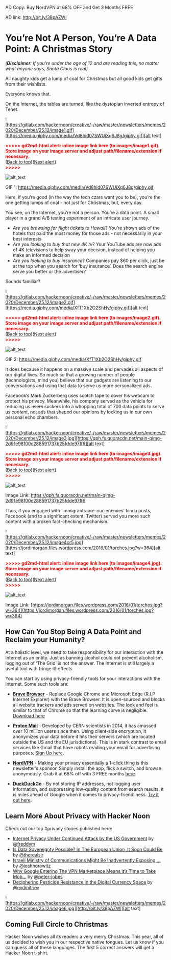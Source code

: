


AD Copy: Buy NordVPN at 68% OFF and Get 3 Months FREE


AD link: http://bit.ly/38pAZWl


# You’re Not A Person, You’re A Data Point: A Christmas Story

_(**Disclaimer**: If you’re under the age of 12 and are reading this, no matter what anyone says, Santa Claus is real)_

All naughty kids get a lump of coal for Christmas but all good kids get gifts from their wishlists.

Everyone knows that.

On the Internet, the tables are turned, like the dystopian inverted entropy of Tenet.







![https://gitlab.com/hackernoon/creative/-/raw/master/newsletters/memes/2020/December/25.12/image1.gif][https://media.giphy.com/media/Vd8hid07SWUiXq6J8g/giphy.gif][alt text]




<p id="gdcalert1" ><span style="color: red; font-weight: bold">>>>>>  gd2md-html alert: inline image link here (to images/image1.gif). Store image on your image server and adjust path/filename/extension if necessary. </span><br>(<a href="#">Back to top</a>)(<a href="#gdcalert2">Next alert</a>)<br><span style="color: red; font-weight: bold">>>>>> </span></p>


![alt_text](images/image1.gif "image_tooltip")


GIF 1: https://media.giphy.com/media/Vd8hid07SWUiXq6J8g/giphy.gif










Here, if you’re good (in the way the tech czars want you to be), you’re the one getting lumps of coal - not just for Christmas, but, every day.

You see, on the Internet, you’re not a person. You’re a data point. A small player in a grand A/B testing experiment of an intricate user journey.



*   _Are you browsing for flight tickets to Hawaii_?  You’re shown ads of the hotels that paid the most money for those ads - not necessarily in your best interests
*   _Are you looking to buy that new 4K tv_? Your YouTube ads are now ads of 4K televisions to help sway your decision, instead of helping you make an informed decision
*   _Are you looking to buy insurance_? Companies pay $60 per click, just be at the top when you search for ‘buy insurance’. Does the search engine serve you better or the advertiser?

Sounds familiar?







![https://gitlab.com/hackernoon/creative/-/raw/master/newsletters/memes/2020/December/25.12/image2.gif][https://media.giphy.com/media/XfT1Xb2O2ShHy/giphy.gif][alt text]


<p id="gdcalert2" ><span style="color: red; font-weight: bold">>>>>>  gd2md-html alert: inline image link here (to images/image2.gif). Store image on your image server and adjust path/filename/extension if necessary. </span><br>(<a href="#">Back to top</a>)(<a href="#gdcalert3">Next alert</a>)<br><span style="color: red; font-weight: bold">>>>>> </span></p>


![alt_text](images/image2.gif "image_tooltip")


GIF 2: https://media.giphy.com/media/XfT1Xb2O2ShHy/giphy.gif







It does because it happens on a massive scale and pervades all aspects of our digital lives. So much so that a growing number of people (technologists, mind you) believe that our gadgets are listening to our conversations and using that data to serve us more personalized ads.

Facebook’s Mark Zuckerberg uses scotch tape to cover his webcam to protect his privacy. Meanwhile, his company served as the vehicle for reducing us ~~users~~ suckers into a whopping total of 700 data points to serve us _content_, not ads that shaped our opinions by locking us in our own personal echo chambers.







![https://gitlab.com/hackernoon/creative/-/raw/master/newsletters/memes/2020/December/25.12/image3.jpg][https://qph.fs.quoracdn.net/main-qimg-2d91e98f00c288591737b25fdde97ff6][alt text]


<p id="gdcalert3" ><span style="color: red; font-weight: bold">>>>>>  gd2md-html alert: inline image link here (to images/image3.jpg). Store image on your image server and adjust path/filename/extension if necessary. </span><br>(<a href="#">Back to top</a>)(<a href="#gdcalert4">Next alert</a>)<br><span style="color: red; font-weight: bold">>>>>> </span></p>


![alt_text](images/image3.jpg "image_tooltip")


Image Link: https://qph.fs.quoracdn.net/main-qimg-2d91e98f00c288591737b25fdde97ff6







Thus, if you engaged with ‘immigrants-are-our-enemies’ kinda posts, Facebook (and to a significant extent, Twitter) served you more such content with a broken fact-checking mechanism.







![https://gitlab.com/hackernoon/creative/-/raw/master/newsletters/memes/2020/December/25.12/image4or5.jpg][https://jordimorgan.files.wordpress.com/2016/01/torches.jpg?w=364][alt text]


<p id="gdcalert4" ><span style="color: red; font-weight: bold">>>>>>  gd2md-html alert: inline image link here (to images/image4.jpg). Store image on your image server and adjust path/filename/extension if necessary. </span><br>(<a href="#">Back to top</a>)(<a href="#gdcalert5">Next alert</a>)<br><span style="color: red; font-weight: bold">>>>>> </span></p>



![alt_text](images/image4.jpg "image_tooltip")


Image Link: [https://jordimorgan.files.wordpress.com/2016/01/torches.jpg?w=364](https://jordimorgan.files.wordpress.com/2016/01/torches.jpg?w=364)







## How Can You Stop Being A Data Point and Reclaim your Humanity?

At a holistic level, we need to take responsibility for our interaction with the Internet as an entity. Just as banning alcohol could not prevent alcoholism, logging out of ‘The Grid’ is not the answer. The Internet is still largely a useful tool with fringe ill-effects.

You can start by using privacy-friendly tools for your interactions with the Internet. Some such tools are:
*   **[Brave Browser](https://brave.com/)** - Replace Google Chrome and Microsoft Edge (R.I.P Internet Explorer) with the Brave Browser. It is open-sourced and blocks all website trackers and ads served on websites. The look and feel is similar to that of Chrome so that the learning curve is negligible. [Download here](https://brave.com/)

*   **[Proton Mail](https://protonmail.com/signup)** - Developed by CERN scientists in 2014, it has amassed over 10 million users since then. Using client-side encryption, it anonymizes your data before it hits their servers (which are located outside the US and the EU jurisdictions). This is in stark contrast to email services like Gmail that have robots reading your email for advertising purposes. [Sign Up here](https://protonmail.com/signup).

*   **[NordVPN](https://go.nordvpn.net/aff_c?offer_id=346&aff_id=38474)** - Making your privacy essentially a 1-click thing is this newsletter’s sponsor. Simply install the app, flick a switch, and browse anonymously. Grab it at 68% off with 3 FREE months [here](https://go.nordvpn.net/aff_c?offer_id=346&aff_id=38474).

*   **[DuckDuckGo](https://duckduckgo.com/)** - By not storing IP addresses, not logging user information, and suppressing low-quality content from search results, it is miles ahead of Google when it comes to privacy-friendliness. [Try it out here](https://duckduckgo.com/).


## Learn More About Privacy with Hacker Noon

Check out our top #privacy stories published here:
*   [Internet Privacy Under Continued Attack by the US Government](https://hackernoon.com/internet-privacy-under-continued-attack-by-the-us-government-f62p315j) by [@freddym](https://hackernoon.com/u/freddym)
*   [Is Data Sovereignty Possible? In The European Union, It Soon Could Be](https://hackernoon.com/is-data-sovereignty-possible-in-the-european-union-it-soon-could-be-87223wtp) by [@therealsjr](https://hackernoon.com/u/therealsjr)
*   [Israeli Ministry of Communications Might Be Inadvertently Exposing …](https://hackernoon.com/israeli-ministry-of-communications-might-be-inadvertently-exposing-israeli-citizens-to-hackers-ag50347k) by [@joshhorowitz](https://hackernoon.com/u/joshhorowitz)
*   [Why Google Entering The VPN Marketplace Means it’s Time to Take Mob…](https://hackernoon.com/why-google-entering-the-vpn-marketplace-means-its-time-to-take-mobile-security-seriously-3qw31ln) by [@peter-jobes](https://hackernoon.com/u/peter-jobes)
*   [Deciphering Pesticide Resistance in the Digital Currency Space](https://hackernoon.com/deciphering-pesticide-resistance-in-the-digital-currency-space-q01g3zl7) by [@evdmitriev](https://hackernoon.com/u/evdmitriev)





![https://gitlab.com/hackernoon/creative/-/raw/master/newsletters/memes/2020/December/25.12/image6.jpg][http://bit.ly/38pAZWl][alt text]







## Coming Full Circle to Christmas

Hacker Noon wishes all its readers a very merry Christmas. This year, all of us decided to wish you in our respective native tongues. Let us know if you can guess all of these languages. The first 5 correct answers will get a Hacker Noon t-shirt.
